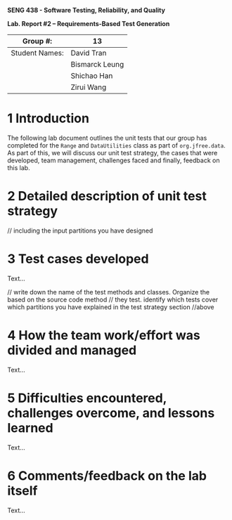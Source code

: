 **SENG 438 - Software Testing, Reliability, and Quality**

**Lab. Report \#2 – Requirements-Based Test Generation**

| Group \#:      |  13 |
| -------------- | --- |
| Student Names: | David Tran    |
|                | Bismarck Leung    |
|                | Shichao Han    |
|                | Zirui Wang    |

# 1 Introduction

The following lab document outlines the unit tests that our group has completed for the ``Range`` and ``DataUtilities`` class as part of ``org.jfree.data``. As part of this, we will discuss our unit test strategy, the cases that were developed, team management, challenges faced and finally, feedback on this lab.

# 2 Detailed description of unit test strategy

// including the input partitions you have designed

# 3 Test cases developed

Text…

// write down the name of the test methods and classes. Organize the based on
the source code method // they test. identify which tests cover which partitions
you have explained in the test strategy section //above

# 4 How the team work/effort was divided and managed

Text…

# 5 Difficulties encountered, challenges overcome, and lessons learned

Text…

# 6 Comments/feedback on the lab itself

Text…
